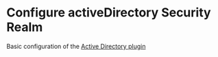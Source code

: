 # Configure activeDirectory Security Realm

Basic configuration of the [Active Directory plugin](https://wiki.jenkins.io/display/JENKINS/Active+Directory+Plugin)